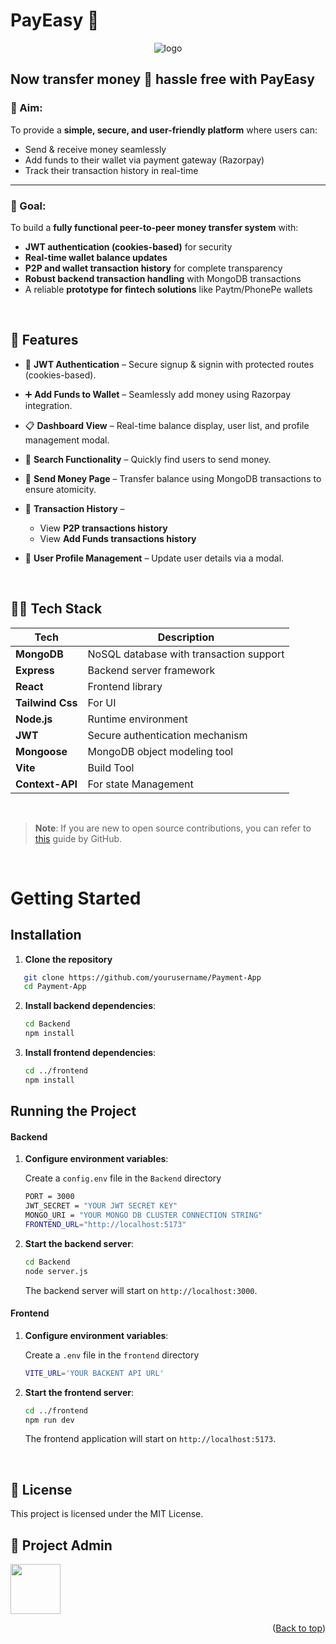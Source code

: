 # PayEasy 💸

<div id="top" align="center">
 <img src="https://res.cloudinary.com/dxxeks4o5/image/upload/v1756624919/image_5_morwwi.png" alt="logo"/>
</div>

## Now transfer money 💸 hassle free with PayEasy
### 🎯 Aim:
To provide a **simple, secure, and user-friendly platform** where users can:  
- Send & receive money seamlessly  
- Add funds to their wallet via payment gateway (Razorpay)  
- Track their transaction history in real-time  

---

### 🥅 Goal:
To build a **fully functional peer-to-peer money transfer system** with:  
- **JWT authentication (cookies-based)** for security  
- **Real-time wallet balance updates**  
- **P2P and wallet transaction history** for complete transparency  
- **Robust backend transaction handling** with MongoDB transactions  
- A reliable **prototype for fintech solutions** like Paytm/PhonePe wallets
  
<br>

## 🚀 Features
- 🔐 **JWT Authentication** – Secure signup & signin with protected routes (cookies-based).  
- ➕ **Add Funds to Wallet** – Seamlessly add money using Razorpay integration.  
- 📋 **Dashboard View** – Real-time balance display, user list, and profile management modal.  
- 🔎 **Search Functionality** – Quickly find users to send money.  
- 💸 **Send Money Page** – Transfer balance using MongoDB transactions to ensure atomicity.  
- 🧾 **Transaction History** –  
  - View **P2P transactions history**  
  - View **Add Funds transactions history**  
- 👤 **User Profile Management** – Update user details via a modal.  

  <br>

## 🧑‍💻 Tech Stack

| Tech        | Description                           |
|-------------|---------------------------------------|
| **MongoDB** | NoSQL database with transaction support |
| **Express** | Backend server framework               |
| **React**   | Frontend library                       |
| **Tailwind Css**   | For UI                        |
| **Node.js** | Runtime environment                    |
| **JWT**     | Secure authentication mechanism        |
| **Mongoose**| MongoDB object modeling tool           |
| **Vite**| Build Tool           |
| **Context-API**| For state Management           |

<br>

> **Note**: If you are new to open source contributions, you can refer to [this](https://opensource.guide/how-to-contribute/) guide by GitHub.

<br>

# Getting Started

## Installation
1. **Clone the repository**

```sh
   git clone https://github.com/yourusername/Payment-App
   cd Payment-App
   ```

2. **Install backend dependencies**:

   ```sh
   cd Backend
   npm install
   ```

3. **Install frontend dependencies**:

   ```sh
   cd ../frontend
   npm install
   ```


## Running the Project

#### Backend
1. **Configure environment variables**:

   Create a `config.env` file in the `Backend` directory


   ```sh
   PORT = 3000
   JWT_SECRET = "YOUR JWT SECRET KEY"
   MONGO_URI = "YOUR MONGO DB CLUSTER CONNECTION STRING"
   FRONTEND_URL="http://localhost:5173"
   ```

2. **Start the backend server**:

   ```sh
   cd Backend
   node server.js
   ```

   The backend server will start on `http://localhost:3000`.


#### Frontend
1. **Configure environment variables**:

   Create a `.env` file in the `frontend` directory


   ```sh
   VITE_URL='YOUR BACKENT API URL'
   ```

2. **Start the frontend server**:

   ```sh
   cd ../frontend
   npm run dev
   ```

   The frontend application will start on `http://localhost:5173`.


<br>

## 📜 License
This project is licensed under the MIT License.

## 🤠 Project Admin 

<a href="https://github.com/parasss19"> <img src="https://res.cloudinary.com/dxxeks4o5/image/upload/v1695653091/admin_bdga2f_yla8qm.png" height="80px"/></a>

<p align="right">(<a href="#top">Back to top</a>)</p>
